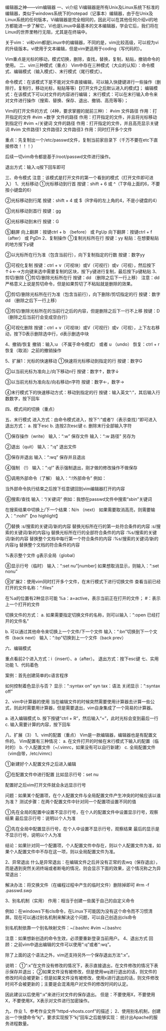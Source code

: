 编辑器之神——vim编辑器
一、vi介绍
Vi编辑器是所有Unix及Linux系统下标准的编辑器，类似于windows系统下的notepad（记事本）编辑器，由于在Unix及Linux系统的任何版本，Vi编辑器是完全相同的，因此可以在其他任何介绍vi的地方都能进一步了解它，Vi也是Linux中最基本的文本编辑器，学会它后，我们将在Linux的世界里畅行无阻，尤其是在终端中。

关于vim：
vi和vim都是Linux中的编辑器，不同的是，vim比较高级，可以视为vi的升级版本。vi使用于文本编辑，但是vim更适用于coding（写代码的）。

Vim重点是光标的移动，模式切换，删除，查找，替换，复制，粘贴，撤销命令的使用。
二、vim三种模式（重点）
Vim中存在三种模式（大众的认知）：命令模式、编辑模式（输入模式）、末行模式（尾行模式）。

命令模式：在该模式下是不能对文件直接编辑，可以输入快捷键进行一些操作（删除行，复制行，移动光标，粘贴等等）【打开文件之后默认进入的模式】；
编辑模式：在该模式下可以对文件的内容进行编辑；
末行模式：可以在末行输入命令来对文件进行操作（搜索、替换、保存、退出、撤销、高亮等等）；

Vim的打开文件的方式（4种，要求掌握的就前三种）：
#vim 文件路径					作用：打开指定的文件
#vim  +数字  文件的路径			作用：打开指定的文件，并且将光标移动到指定行
#vim  +/关键词  文件的路径		作用：打开指定的文件，并且高亮显示关键词
#vim 文件路径1 文件路径2 文件路径3   作用：同时打开多个文件

重点：先复制出一个/etc/passwd文件，复制当前家目录下（千万不要在etc下直接修改！！！）

后续一切vim命令都是基于/root/passwd文件进行操作。

退出方式：输入:q按下回车即可

三、命令模式
注意：该模式是打开文件的第一个看到的模式（打开文件即可进入）
1、光标移动
①光标移动到行首
按键：shift + 6 或 ^（T字母上面的6，不要按小键盘的6）

②光标移动到行尾
按键：shift + 4 或 $（R字母的左上角的4，不是小键盘的4）

③光标移动到首行
按键：gg

④光标移动到末行
按键：G

⑤翻屏
向上翻屏：按键ctrl + b   （before）	或 		PgUp
向下翻屏：按键ctrl + f	   （after）		或		PgDn
2、复制操作
①复制光标所在行
按键：yy
粘贴：在想要粘贴的地方按下p键

②以光标所在行为准（包含当前行），向下复制指定的行数
按键：数字yy

③可视化复制
按键：ctrl + v（可视块）或V（可视行）或v（可视），然后按下↑↓←→方向键来选中需要复制的区块，按下y键进行复制，最后按下p键粘贴
3、剪切/删除
①剪切/删除光标所在行
按键：dd			（删除之后下一行上移）
注意：dd严格意义上说是剪切命令，但是如果剪切了不粘贴就是删除的效果。

②剪切/删除光标所在行为准（包含当前行），向下删除/剪切指定的行
按键：数字dd		（删除之后下一行上移）

③剪切/删除光标所在的当前行之后的内容，但是删除之后下一行不上移
按键：D				（删除之后当前行会变成空白行）

④可视化删除
按键：ctrl + v（可视块）或V（可视行）或v（可视），上下左右移动，按下D表示删除选中行，d表示删选中块

4、撤销/恢复
撤销：输入:u （不属于命令模式）  或者   u			（undo）
恢复：ctrl + r			恢复（取消）之前的撤销操作

5、扩展1：光标的快速移动
①快速将光标移动到指定的行
按键：数字G    

②以当前光标为准向上/向下移动n行
按键：数字↑，数字↓

③以当前光标为准向左/向右移动n字符
按键：数字←，数字→

④末行模式下的快速移动方式：移动到指定的行
按键：输入英文“:”，其后输入行数数字，按下回车


四、模式间的切换（重点）

五、末行模式
进入方式：由命令模式进入，按下“:”或者“/（表示查找）”即可进入
退出方式：
		a. 按下esc
		b. 连按2次esc键
		c. 删除末行全部输入字符

①保存操作（write）
输入：“:w”				保存文件
输入：“:w  路径”		另存为

②退出（quit）
输入：“:q”				退出文件

③保存并退出
输入：“:wq”				保存并且退出

④强制 （!）
输入：“:q!”				表示强制退出，刚才做的修改操作不做保存

⑤调用外部命令（了解）
输入：“:!外部命令”
例如：

当外部命令执行结束之后按下任意键回到vim编辑器打开的内容


⑥搜索/查找
输入：“/关键词”
例如：我想在passwd文件中搜索“sbin”关键词

在搜索结果中切换上/下一个结果：N/n		（next）
如果需要取消高亮，则需要输入：“:nohl”【no highlight】

⑦替换
:s/搜索的关键词/新的内容				替换光标所在行的第一处符合条件的内容
:s/搜索的关键词/新的内容/g			替换光标所在行的全部符合条件的内容
:%s/搜索的关键词/新的内容			替换整个文档中每行第一个符合条件的内容
:%s/搜索的关键词/新的内容/g			替换整个文档的符合条件的内容

%表示整个文件
g表示全局（global）

⑧显示行号（临时）
输入：“:set nu”[number]
如果想取消显示，则输入：“:set nonu”

⑨扩展2：使用vim同时打开多个文件，在末行模式下进行切换文件
查看当前已经打开的文件名称：“:files”

在%a的位置有2种显示可能
%a：a=active，表示当前正在打开的文件；
#：表示上一个打开的文件

切换文件的方式：
a. 如果需要指定切换文件的名称，则可以输入：“:open 已经打开的文件名”


b. 可以通过其他命令来切换上一个文件/下一个文件
输入：“:bn”切换到下一个文件（back next）
输入：“:bp”切换到上一个文件（back prev）

六、编辑模式

重点看前2个进入方式：i（insert）、a（after）。
退出方式：按下esc键
七、实用功能
1、代码着色

案例：首先创建简单的c语言程序

如何控制着色显示与否？
显示：“:syntax on”			syn
tax：语法
关闭显示：“:syntax off”

2、vim中计算器的使用
当在编辑文件的时候突然需要使用计算器去计算一些公式，则此时需要用计算器，但是需要退出，vim自身集成了一个简易的计算器。

a. 进入编辑模式
b. 按下按键“ctrl + R”，然后输入“=”，此时光标会变到最后一行
c. 输入需要计算的内容，按下回车

八、扩展（3）
1、vim的配置（重点）
Vim是一款编辑器，编辑器也是有配置文件的。
Vim配置有三种情况：
	a. 在文件打开的时候在末行模式下输入的配置（临时的）
	b. 个人配置文件（~/.vimrc，如果没有可以自行新建）
	c. 全局配置文件（vim自带，/etc/vimrc）

①新建好个人配置文件之后进入编辑

②在配置文件中进行配置
比如显示行号：set nu

配置好之后vim打开文件就会永远显示行号


问题：如果某个配置项，在个人配置文件与全局配置文件产生冲突的时候应该以谁为准？
测试步骤：在两个配置文件中针对同一个配置项设置不同的值

①先在全局的配置中设置不显示行号，在个人的配置文件中设置显示行号，观察结果
最后显示行号：说明以个人为准

②先在全局中配置显示行号，在个人中设置不显示行号，观察结果
最后的显示是不显示行号，说明以个人为准

结论：如果针对同一个配置项，个人配置文件中存在，则以个人配置文件为准，如果个人配置文件中不存在这一项，则以全局配置文件为准。

2、异常退出
什么是异常退出：在编辑文件之后并没有正常的去wq（保存退出），而是遇到突然关闭终端或者断电的情况，则会显示下面的效果，这个情况称之为异常退出：


解决办法：将交换文件（在编程过程中产生的临时文件）删除掉即可
#rm  -f .passwd.swp



3、别名机制（实用）
作用：相当于创建一些属于自己的自定义命令

例如：在windows下有cls命令，在Linux下可能因为没有这个命令而不习惯清屏。现在可以通过别名机制来解决这个问题，可以自己创造出cls命令

别名机制依靠一个别名映射文件：~/.bashrc
#vim  ~/.bashrc


注意：如果想新创造的命令生效，必须要重新登录当前用户。
4、退出方式
回顾：之前vim中退出编辑的文件可以使用“:q”或者“:wq”。

除了上面的这个语法之外，vim还支持另外一个保存退出方法“:x”。

说明：
	①“:x”在文件没有修改的情况下，表示直接退出，在文件修改的情况下表示保存并退出；
	②如果文件没有被修改，但是使用wq进行退出的话，则文件的修改时间会被更新；但是如果文件没有被修改，使用x进行退出的话，则文件修改时间不会被更新的；主要是会混淆用户对文件的修改时间的认定。

因此建议以后使用“:x”来进行对文件的保存退出。
但是：不要使用X，不要使用X，不要使用X，X表示对文件进行加密操作。




九、作业
1、参考作业文件“httpd-vhosts.conf”的描述；
2、使用别名机制，创建出一个快捷命令“kj”，要求实现按下“kj”回车之后能够实现：
	统计出Apache的服务进程数量。

